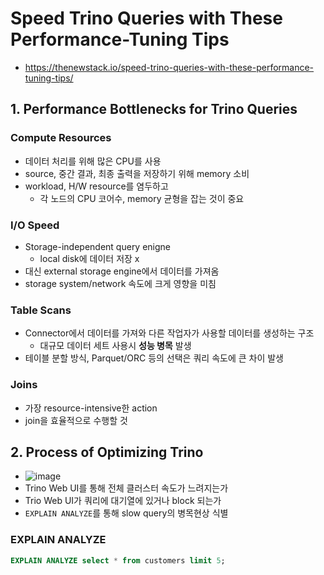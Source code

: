 # Speed Trino Queries with These Performance-Tuning Tips
- https://thenewstack.io/speed-trino-queries-with-these-performance-tuning-tips/

## 1. Performance Bottlenecks for Trino Queries

### Compute Resources
- 데이터 처리를 위해 많은 CPU를 사용
- source, 중간 결과, 최종 출력을 저장하기 위해 memory 소비
- workload, H/W resource를 염두하고
  - 각 노드의 CPU 코어수, memory 균형을 잡는 것이 중요

### I/O Speed
- Storage-independent query enigne
  - local disk에 데이터 저장 x
- 대신 external storage engine에서 데이터를 가져옴
- storage system/network 속도에 크게 영향을 미침

### Table Scans
- Connector에서 데이터를 가져와 다른 작업자가 사용할 데이터를 생성하는 구조
  - 대규모 데이터 세트 사용시 **성능 병목** 발생
- 테이블 분할 방식, Parquet/ORC 등의 선택은 쿼리 속도에 큰 차이 발생

### Joins
- 가장 resource-intensive한 action
- join을 효율적으로 수행할 것

## 2. Process of Optimizing Trino
- ![image](https://github.com/Wshid/daily-poc/assets/10006290/d5fbed30-fba0-4938-bd24-5765feee800d)
- Trino Web UI를 통해 전체 클러스터 속도가 느려지는가
- Trio Web UI가 쿼리에 대기열에 있거나 block 되는가
- `EXPLAIN ANALYZE`를 통해 slow query의 병목현상 식별

### EXPLAIN ANALYZE
```sql
EXPLAIN ANALYZE select * from customers limit 5;
```